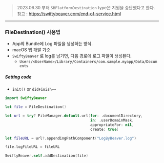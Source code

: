 > 2023.06.30 부터 `SBPlatformDestination` type은 지원을 중단했다고 한다.
> 참고 : https://swiftybeaver.com/end-of-service.html

---
### FileDestination() 사용법
- App의 Bundle에 Log 파일을 생성하는 방식.
- macOS 앱 개발 기준
- `SwiftyBeaver` 로 log를 남기면, 다음 경로에 로그 파일이 생성된다.
	- `Users/<UserName>/Library/Containers/com.sample.myapp/Data/Documents`

##### Setting code
- `init()` or `didFinish~~`
```swift
import SwiftyBeaver

let file = FileDestination()

let url = try? FileManager.default.url(for: .documentDirectory,
									   in: .userDomainMask,
									   appropriateFor: nil,
									   create: true)

let fileURL = url?.appendingPathComponent("LogByBeaver.log")

file.logFileURL = fileURL

SwiftyBeaver.self.addDestination(file)
```

